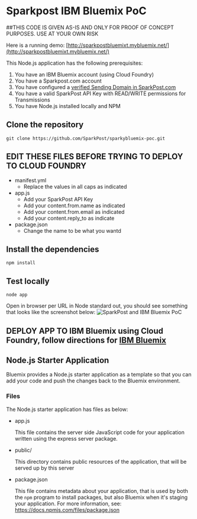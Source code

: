 # Sparkpost IBM Bluemix PoC

##THIS CODE IS GIVEN AS-IS AND ONLY FOR PROOF OF CONCEPT PURPOSES. USE AT YOUR OWN RISK

Here is a running demo: [http://sparkpostbluemixt.mybluemix.net/](http://sparkpostbluemixt.mybluemix.net/)

This Node.js application has the following prerequisites:


1. You have an IBM Bluemix account (using Cloud Foundry)
2. You have a Sparkpost.com account
3. You have configured a [verified Sending Domain in SparkPost.com](https://support.sparkpost.com/customer/portal/articles/1933318-creating-sending-domains)
4. You have a valid SparkPost API Key with READ/WRITE permissions for Transmissions
5. You have Node.js installed locally and NPM


## Clone the repository
```git clone https://github.com/SparkPost/sparkybluemix-poc.git```

## EDIT THESE FILES BEFORE TRYING TO DEPLOY TO CLOUD FOUNDRY

* manifest.yml
	- Replace the values in all caps as indicated
* app.js
	- Add your SparkPost API Key
	- Add your content.from.name as indicated
	- Add your content.from.email as indicated
	- Add your content.reply_to as indicate
* package.json
	- Change the name to be what you wantd

## Install the dependencies
```npm install```

## Test locally
```node app```

Open in browser per URL in Node standard out, you should see something that looks like the screenshot below:
![SparkPost and IBM Bluemix PoC](/public/images/sparkybluemix.png)

## DEPLOY APP TO IBM Bluemix using Cloud Foundry, follow directions for [IBM Bluemix](https://www.ng.bluemix.net/docs)

## Node.js Starter Application

Bluemix provides a Node.js starter application as a template so that you can
add your code and push the changes back to the Bluemix environment.

### Files

The Node.js starter application has files as below:

* app.js

	This file contains the server side JavaScript code for your application
	written using the express server package.

* public/

	This directory contains public resources of the application, that will be
	served up by this server

* package.json

	This file contains metadata about your application, that is used by both
	the `npm` program to install packages, but also Bluemix when it's
	staging your application.  For more information, see:
	<https://docs.npmjs.com/files/package.json>
